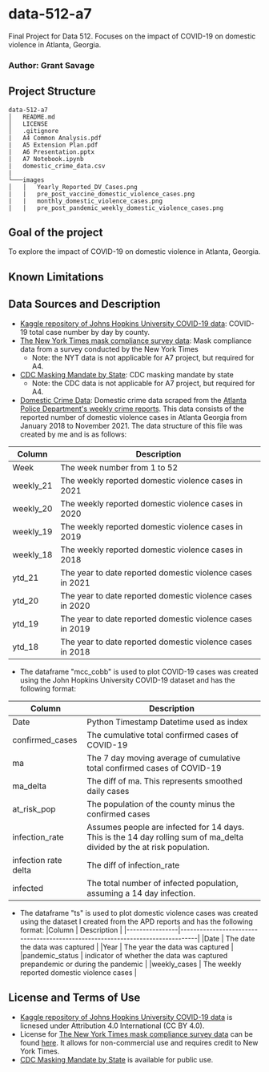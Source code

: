 # data-512-a7
Final Project for Data 512. Focuses on the impact of COVID-19 on domestic violence in Atlanta, Georgia.

### Author: Grant Savage

## Project Structure

```
data-512-a7
│   README.md
│   LICENSE
│   .gitignore
|   A4 Common Analysis.pdf
|   A5 Extension Plan.pdf
|   A6 Presentation.pptx
|   A7 Notebook.ipynb
|   domestic_crime_data.csv
|
└───images
│   │   Yearly_Reported_DV_Cases.png
|   |   pre_post_vaccine_domestic_violence_cases.png
|   |   monthly_domestic_violence_cases.png
|   |   pre_post_pandemic_weekly_domestic_violence_cases.png
```

## Goal of the project
To explore the impact of COVID-19 on domestic violence in Atlanta, Georgia.

## Known Limitations

## Data Sources and Description

- [Kaggle repository of Johns Hopkins University COVID-19 data](https://www.kaggle.com/antgoldbloom/covid19-data-from-john-hopkins-university?select=RAW_us_confirmed_cases.csv): COVID-19 total case number by day by county.
- [The New York Times mask compliance survey data](https://github.com/nytimes/covid-19-data/tree/master/mask-use): Mask compliance data from a survey conducted by the New York Times
    * Note: the NYT data is not applicable for A7 project, but required for A4.
- [CDC Masking Mandate by State](https://data.cdc.gov/Policy-Surveillance/U-S-State-and-Territorial-Public-Mask-Mandates-Fro/62d6-pm5i): CDC masking mandate by state 
    * Note: the CDC data is not applicable for A7 project, but required for A4.
- [Domestic Crime Data](./domestic_crime_data.csv): Domestic crime data scraped from the [Atlanta Police Department's weekly crime reports](https://www.atlantapd.org/i-want-to/crime-data-downloads). This data consists of the reported number of domestic violence cases in Atlanta Georgia from January 2018 to November 2021. The data structure of this file was created by me and is as follows:

|Column        | Description                                              |
|--------------|----------------------------------------------------------|
|Week          | The week number from 1 to 52                             |
|weekly_21     | The weekly reported domestic violence cases in 2021      |
|weekly_20     | The weekly reported domestic violence cases in 2020      |
|weekly_19     | The weekly reported domestic violence cases in 2019      |
|weekly_18     | The weekly reported domestic violence cases in 2018      |
|ytd_21        | The year to date reported domestic violence cases in 2021|
|ytd_20        | The year to date reported domestic violence cases in 2020|
|ytd_19        | The year to date reported domestic violence cases in 2019|
|ytd_18        | The year to date reported domestic violence cases in 2018|

- The dataframe "mcc_cobb" is used to plot COVID-19 cases was created using the John Hopkins University COVID-19 dataset and has the following format:

|Column                | Description                                                                                                           |
|----------------------|-----------------------------------------------------------------------------------------------------------------------|
|Date                  | Python Timestamp Datetime used as index                                                                               |
|confirmed_cases       | The cumulative total confirmed cases of COVID-19                                                                      |
|ma                    | The 7 day moving average of cumulative total confirmed cases of COVID-19                                              |
|ma_delta              | The diff of ma. This represents smoothed daily cases                                                                  |
|at_risk_pop           | The population of the county minus the confirmed cases                                                                |
|infection_rate        | Assumes people are infected for 14 days. This is the 14 day rolling sum of ma_delta divided by the at risk population.|
|infection rate delta  | The diff of infection_rate                                                                                            |
|infected              | The total number of infected population, assuming a 14 day infection.                                                 |

- The dataframe "ts" is used to plot domestic violence cases was created using the dataset I created from the APD reports and has the following format:
|Column          | Description                                                                   |
|----------------|-------------------------------------------------------------------------------|
|Date            | The date the data was captured                                                |
|Year            | The year the data was captured                                                |
|pandemic_status | indicator of whether the data was captured prepandemic or during the pandemic |
|weekly_cases    | The weekly reported domestic violence cases                                   |

## License and Terms of Use
- [Kaggle repository of Johns Hopkins University COVID-19 data](https://www.kaggle.com/antgoldbloom/covid19-data-from-john-hopkins-university?select=RAW_us_confirmed_cases.csv) is licnesed under Attribution 4.0 International (CC BY 4.0).
- License for [The New York Times mask compliance survey data](https://github.com/nytimes/covid-19-data/tree/master/mask-use) can be found [here](https://github.com/nytimes/covid-19-data/blob/master/LICENSE). It allows for non-commercial use and requires credit to New York Times. 
- [CDC Masking Mandate by State](https://data.cdc.gov/Policy-Surveillance/U-S-State-and-Territorial-Public-Mask-Mandates-Fro/62d6-pm5i) is available for public use.
